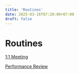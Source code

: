 ```yaml
---
title: 'Routines'
date: 2025-03-16T07:20:00+07:00
draft: false
---
```


# Routines

[1:1 Meeting](./1-1-meeting/)

[Performance Review](./performance-review/)
